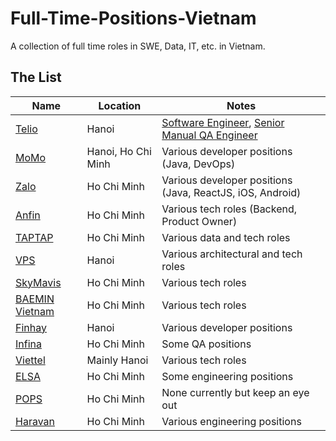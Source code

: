 # Full-Time-Positions-Vietnam
A collection of full time roles in SWE, Data, IT, etc. in Vietnam.

## The List
| Name                                   | Location | Notes                                   |
| -------------------------------------- | -------- | --------------------------------------- |
| [Telio](https://telio.talent.vn/home/) | Hanoi      | [Software Engineer](https://telio.talent.vn/job/hn-software-engineer-928), [Senior Manual QA Engineer](https://telio.talent.vn/job/ha-noi-senior-manual-qa-engineer-420) |
| [MoMo](https://momo.careers/jobs-opening/?keyword=&job_type=Fulltime&group_skill=Engineering) | Hanoi, Ho Chi Minh      | Various developer positions (Java, DevOps) |
| [Zalo](https://zalo.careers/job-list?teams=engineering) | Ho Chi Minh      | Various developer positions (Java, ReactJS, iOS, Android) |
| [Anfin](https://www.anfin.vn/careers) | Ho Chi Minh      | Various tech roles (Backend, Product Owner) |
| [TAPTAP](https://taptap.com.vn/di-lam-cho-vui/) | Ho Chi Minh      | Various data and tech roles |
| [VPS](https://tuyendungvps.com/tim-viec-lam/cntt-phan-mem.1/vi) | Hanoi      | Various architectural and tech roles |
| [SkyMavis](https://apply.workable.com/sky-mavis/) | Ho Chi Minh      | Various tech roles |
| [BAEMIN Vietnam](http://jobs.baemin.vn/) | Ho Chi Minh      | Various tech roles |
| [Finhay](https://www.finhay.com.vn/tuyen-dung) | Hanoi      | Various developer positions |
| [Infina](https://careers.infina.vn/job-categories/engineering) | Ho Chi Minh      | Some QA positions |
| [Viettel](https://tuyendung.viettel.vn/VRS_FE/recruitment-information/search?keywords=&career=&location=) | Mainly Hanoi      | Various tech roles |
| [ELSA](https://vn.elsaspeak.com/tuyen-dung/) | Ho Chi Minh      | Some engineering positions |
| [POPS](https://popsww.com/en/careers/) | Ho Chi Minh      | None currently but keep an eye out |
| [Haravan](https://careers.haravan.com/jobs) | Ho Chi Minh      | Various engineering positions |




